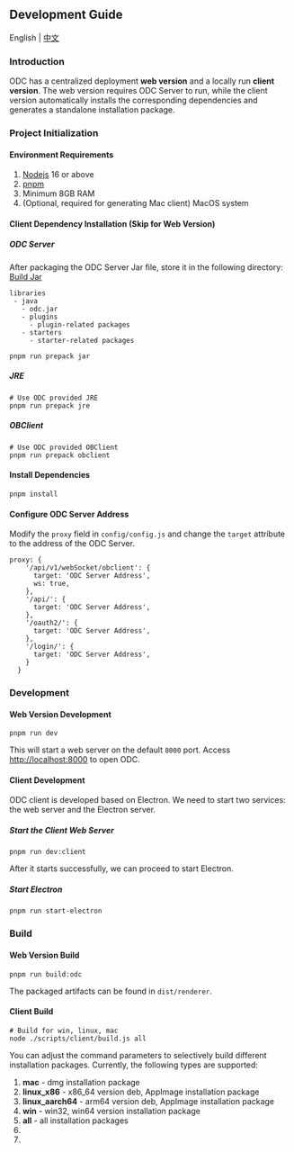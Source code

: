 ## Development Guide

English | [中文](docs/README_CN.md)

### Introduction

ODC has a centralized deployment **web version** and a locally run **client version**. The web version requires ODC Server to run, while the client version automatically installs the corresponding dependencies and generates a standalone installation package.

### Project Initialization

#### Environment Requirements

1. [Nodejs](https://nodejs.org/zh-cn/download) 16 or above
2. [pnpm](https://pnpm.io/zh/installation)
3. Minimum 8GB RAM
4. (Optional, required for generating Mac client) MacOS system

#### Client Dependency Installation (Skip for Web Version)

##### ODC Server

After packaging the ODC Server Jar file, store it in the following directory:
[Build Jar](https://github.com/oceanbase/odc/blob/main/docs/en-US/DEVELOPER_GUIDE.md#31-jar-build-and-run)

```shell
libraries
 - java
   - odc.jar
   - plugins
     - plugin-related packages
   - starters
     - starter-related packages
```

```shell
pnpm run prepack jar
```

##### JRE

```shell
# Use ODC provided JRE
pnpm run prepack jre
```

##### OBClient

```shell
# Use ODC provided OBClient
pnpm run prepack obclient
```

#### Install Dependencies

```shell
pnpm install
```

#### Configure ODC Server Address

Modify the `proxy` field in `config/config.js` and change the `target` attribute to the address of the ODC Server.

```shell
proxy: {
    '/api/v1/webSocket/obclient': {
      target: 'ODC Server Address',
      ws: true,
    },
    '/api/': {
      target: 'ODC Server Address',
    },
    '/oauth2/': {
      target: 'ODC Server Address',
    },
    '/login/': {
      target: 'ODC Server Address',
    }
  }
```

### Development

#### Web Version Development

```shell
pnpm run dev
```

This will start a web server on the default `8000` port. Access [http://localhost:8000](https://localhost:8000) to open ODC.

#### Client Development

ODC client is developed based on Electron. We need to start two services: the web server and the Electron server.

##### Start the Client Web Server

```shell
pnpm run dev:client
```

After it starts successfully, we can proceed to start Electron.

##### Start Electron

```shell
pnpm run start-electron
```

### Build

#### Web Version Build

```shell
pnpm run build:odc
```

The packaged artifacts can be found in `dist/renderer`.

#### Client Build

```shell
# Build for win, linux, mac
node ./scripts/client/build.js all
```

You can adjust the command parameters to selectively build different installation packages. Currently, the following types are supported:

1. **mac** - dmg installation package
2. **linux_x86** - x86_64 version deb, AppImage installation package
3. **linux_aarch64** - arm64 version deb, AppImage installation package
4. **win** - win32, win64 version installation package
5. **all** - all installation packages
6. 
7. 
